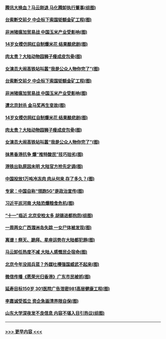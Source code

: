 #### [腾讯大换血？马云刚退 马化腾卸执行董事(组图)](../pages/p1/907929.md?t=09200244) 
#### [台索断交前夕 中企标下索国钜额金矿工程(图)](../pages/p1/907930.md?t=09200244) 
#### [非洲猪瘟加贸易战 中国玉米产业受影响(图)](../pages/p1/907831.md?t=09200244) 
#### [14岁女模仿网红自制爆米花 结果酿悲剧(图)](../pages/p1/907893.md?t=09200244) 
#### [肉太贵？大陆动物园狮子瘦成皮包骨(图)](../pages/p1/907880.md?t=09200244) 
#### [女演员大闹高铁站叫嚣“我是公众人物你完了”(图)](../pages/p1/907869.md?t=09200244) 
#### [台索断交前夕 中企标下索国钜额金矿工程(图)](../pages/p1/907930.md?t=09200244) 
#### [非洲猪瘟加贸易战 中国玉米产业受影响(图)](../pages/p1/907831.md?t=09200244) 
#### [遭北京封杀 金马奖再生变故(图)](../pages/p1/907903.md?t=09200244) 
#### [14岁女模仿网红自制爆米花 结果酿悲剧(图)](../pages/p1/907893.md?t=09200244) 
#### [肉太贵？大陆动物园狮子瘦成皮包骨(图)](../pages/p1/907880.md?t=09200244) 
#### [女演员大闹高铁站叫嚣“我是公众人物你完了”(图)](../pages/p1/907869.md?t=09200244) 
#### [抹黑香港抗争 爆“推特酸民”技巧拙劣(图)](../pages/p1/907852.md?t=09200244) 
#### [港铁出轨原因未明 大陆官方抢先定调(图)](../pages/p1/907812.md?t=09200244) 
#### [中国投放1万吨冷冻肉 肉从何来 存了多久？(图)](../pages/p1/907755.md?t=09200244) 
#### [专家：中国自称“领跑5G”是政治宣传(图)](../pages/p1/907794.md?t=09200244) 
#### [习近平巡河南 大陆恐爆粮食危机(图)](../pages/p1/907776.md?t=09200244) 
#### [“十一”临近 北京安检太多 胡锡进都抱怨(组图)](../pages/p1/907782.md?t=09200244) 
#### [一周两女广西涠洲岛失踪 一女尸体被发现(图)](../pages/p1/907554.md?t=09200244) 
#### [离谱！祭天、跪拜、星座运势在大陆都犯罪(图)](../pages/p1/907742.md?t=09200244) 
#### [马云卸任热度不减 大陆人感慨民企宿命(图)](../pages/p1/907681.md?t=09200244) 
#### [北京今年没阅兵蓝？外媒吐槽强国威武不起来(图)](../pages/p1/907696.md?t=09200244) 
#### [微信传播《愿荣光归香港》广东市民被抓(图)](../pages/p1/907693.md?t=09200244) 
#### [延寿目标150岁 301医院广告泄密981高层健康工程(图)](../pages/p1/907660.md?t=09200244) 
#### [李嘉诚受孤立 资企急画清界限自保(图)](../pages/p1/907667.md?t=09200244) 
#### [山东大学深夜发不良信息 内容不堪入目引热议(组图)](../pages/p1/907661.md?t=09200244) 

----
#### [ >>> 更早内容 <<< ](../indexes/p1-earlier.md)
